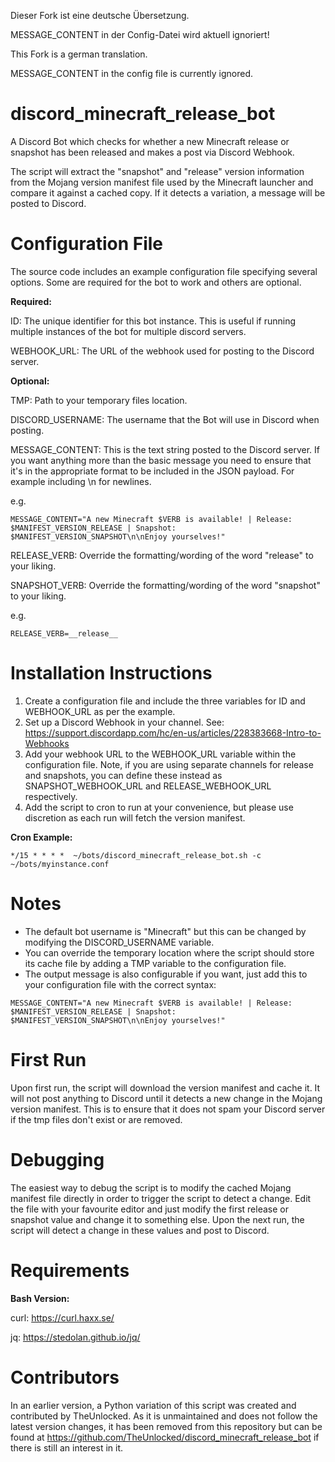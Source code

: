 Dieser Fork ist eine deutsche Übersetzung.

MESSAGE_CONTENT in der Config-Datei wird aktuell ignoriert!

This Fork is a german translation.

MESSAGE_CONTENT in the config file is currently ignored.

# discord_minecraft_release_bot
A Discord Bot which checks for whether a new Minecraft release or snapshot has been released and makes a post via Discord Webhook.

The script will extract the "snapshot" and "release" version information from the Mojang version manifest file used by the Minecraft launcher and compare it against a cached copy. If it detects a variation, a message will be posted to Discord.


# Configuration File

The source code includes an example configuration file specifying several options. Some are required for the bot to work and others are optional.

**Required:**

ID: The unique identifier for this bot instance. This is useful if running multiple instances of the bot for multiple discord servers.

WEBHOOK_URL: The URL of the webhook used for posting to the Discord server.

**Optional:**

TMP: Path to your temporary files location.

DISCORD_USERNAME: The username that the Bot will use in Discord when posting.

MESSAGE_CONTENT: This is the text string posted to the Discord server. If you want anything more than the basic message you need to ensure that it's in the appropriate format to be included in the JSON payload. For example including \n for newlines.

e.g.

```
MESSAGE_CONTENT="A new Minecraft $VERB is available! | Release: $MANIFEST_VERSION_RELEASE | Snapshot: $MANIFEST_VERSION_SNAPSHOT\n\nEnjoy yourselves!"
```

RELEASE_VERB: Override the formatting/wording of the word "release" to your liking.

SNAPSHOT_VERB: Override the formatting/wording of the word "snapshot" to your liking.

e.g.

```
RELEASE_VERB=__release__
```

# Installation Instructions
1. Create a configuration file and include the three variables for ID and WEBHOOK_URL as per the example.
2. Set up a Discord Webhook in your channel. See: https://support.discordapp.com/hc/en-us/articles/228383668-Intro-to-Webhooks
3. Add your webhook URL to the WEBHOOK_URL variable within the configuration file. Note, if you are using separate channels for release and snapshots, you can define these instead as SNAPSHOT_WEBHOOK_URL and RELEASE_WEBHOOK_URL respectively.
4. Add the script to cron to run at your convenience, but please use discretion as each run will fetch the version manifest.

**Cron Example:**

```
*/15 * * * *  ~/bots/discord_minecraft_release_bot.sh -c ~/bots/myinstance.conf
```

# Notes
- The default bot username is "Minecraft" but this can be changed by modifying the DISCORD_USERNAME variable.
- You can override the temporary location where the script should store its cache file by adding a TMP variable to the configuration file.
- The output message is also configurable if you want, just add this to your configuration file with the correct syntax:

```
MESSAGE_CONTENT="A new Minecraft $VERB is available! | Release: $MANIFEST_VERSION_RELEASE | Snapshot: $MANIFEST_VERSION_SNAPSHOT\n\nEnjoy yourselves!"
```

# First Run
Upon first run, the script will download the version manifest and cache it. It will not post anything to Discord until it detects a new change in the Mojang version manifest. This is to ensure that it does not spam your Discord server if the tmp files don't exist or are removed.

# Debugging
The easiest way to debug the script is to modify the cached Mojang manifest file directly in order to trigger the script to detect a change. Edit the file with your favourite editor and just modify the first release or snapshot value and change it to something else. Upon the next run, the script will detect a change in these values and post to Discord.

# Requirements
**Bash Version:**

curl: https://curl.haxx.se/

jq: https://stedolan.github.io/jq/

# Contributors

In an earlier version, a Python variation of this script was created and contributed by TheUnlocked. As it is unmaintained and does not follow the latest version changes, it has been removed from this repository but can be found at https://github.com/TheUnlocked/discord_minecraft_release_bot if there is still an interest in it.
